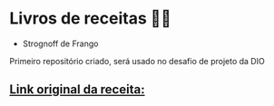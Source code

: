 # Livros de receitas :man_cook:
- Strognoff de Frango

Primeiro repositório criado, será usado no desafio de projeto da DIO

## [Link original da receita:](https://www.tudogostoso.com.br/receita/2462-strogonoff-de-frango.html)



